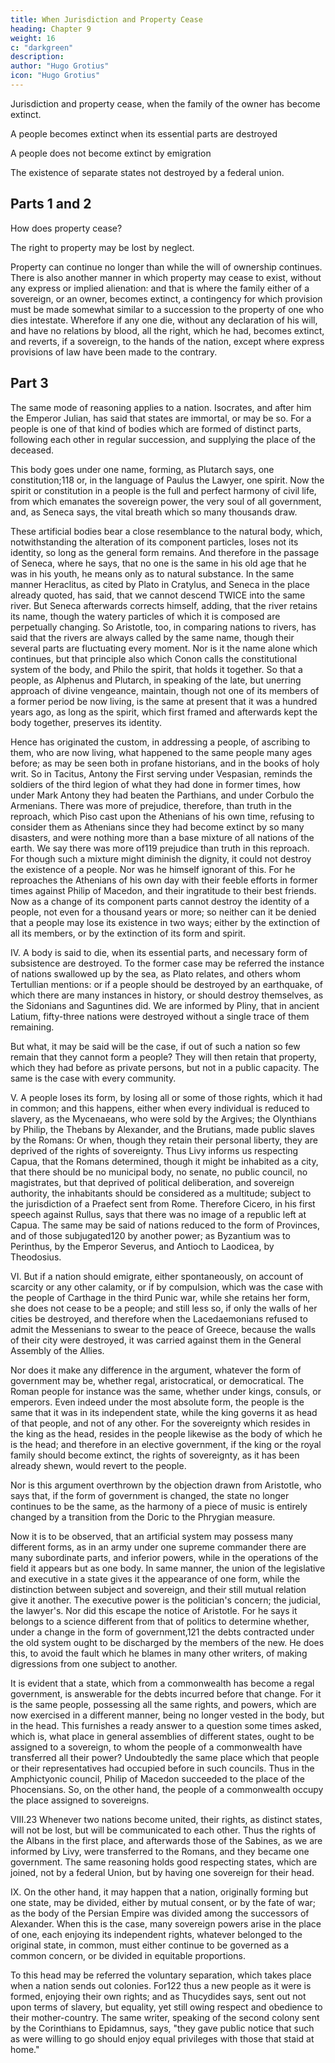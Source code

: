 ```yaml
---
title: When Jurisdiction and Property Cease
heading: Chapter 9
weight: 16
c: "darkgreen"
description: 
author: "Hugo Grotius"
icon: "Hugo Grotius"
---
```



Jurisdiction and property cease, when the family of the owner has become extinct. 

A people becomes extinct when its essential parts are destroyed

A people does not become extinct by emigration

The existence of separate states not destroyed by a federal union.

## Parts 1 and 2

How does property cease? 

The right to property may be lost by neglect. 

Property can continue no longer than while the will of ownership continues. There is also another manner in which property may cease to exist, without any express or implied alienation: and that is where the family either of a sovereign, or an owner, becomes extinct, a contingency for which provision must be made somewhat similar to a succession to the property of one who dies intestate. Wherefore if any one die, without any declaration of his will, and have no relations by blood, all the right, which he had, becomes extinct, and reverts, if a sovereign, to the hands of the nation, except where express provisions of law have been made to the contrary.

## Part 3 

The same mode of reasoning applies to a nation. Isocrates, and after him the Emperor Julian, has said that states are immortal, or may be so. For a people is one of that kind of bodies which are formed of distinct parts, following each other in regular succession, and supplying the place of the deceased. 

This body goes under one name, forming, as Plutarch says, one constitution;118 or, in the language of Paulus the Lawyer, one spirit. Now the spirit or constitution in a people is the full and perfect harmony of civil life, from which emanates the sovereign power, the very soul of all government, and, as Seneca says, the vital breath which so many thousands draw.

These artificial bodies bear a close resemblance to the natural body, which, notwithstanding the alteration of its component particles, loses not its identity, so long as the general form remains. And therefore in the passage of Seneca, where he says, that no one is the same in his old age that he was in his youth, he means only as to natural substance. In the same manner Heraclitus, as cited by Plato in Cratylus, and Seneca in the place already quoted, has said, that we cannot descend TWICE into the same river. But Seneca afterwards corrects himself, adding, that the river retains its name, though the watery particles of which it is composed are perpetually changing. So Aristotle, too, in comparing nations to rivers, has said that the rivers are always called by the same name, though their several parts are fluctuating every moment. Nor is it the name alone which continues, but that principle also which Conon calls the constitutional system of the body, and Philo the spirit, that holds it together. So that a people, as Alphenus and Plutarch, in speaking of the late, but unerring approach of divine vengeance, maintain, though not one of its members of a former period be now living, is the same at present that it was a hundred years ago, as long as the spirit, which first framed and afterwards kept the body together, preserves its identity.

Hence has originated the custom, in addressing a people, of ascribing to them, who are now living, what happened to the same people many ages before; as may be seen both in profane historians, and in the books of holy writ. So in Tacitus, Antony the First serving under Vespasian, reminds the soldiers of the third legion of what they had done in former times, how under Mark Antony they had beaten the Parthians, and under Corbulo the Armenians. There was more of prejudice, therefore, than truth in the reproach, which Piso cast upon the Athenians of his own time, refusing to consider them as Athenians since they had become extinct by so many disasters, and were nothing more than a base mixture of all nations of the earth. We say there was more of119 prejudice than truth in this reproach. For though such a mixture might diminish the dignity, it could not destroy the existence of a people. Nor was he himself ignorant of this. For he reproaches the Athenians of his own day with their feeble efforts in former times against Philip of Macedon, and their ingratitude to their best friends. Now as a change of its component parts cannot destroy the identity of a people, not even for a thousand years or more; so neither can it be denied that a people may lose its existence in two ways; either by the extinction of all its members, or by the extinction of its form and spirit.

IV. A body is said to die, when its essential parts, and necessary form of subsistence are destroyed. To the former case may be referred the instance of nations swallowed up by the sea, as Plato relates, and others whom Tertullian mentions: or if a people should be destroyed by an earthquake, of which there are many instances in history, or should destroy themselves, as the Sidonians and Saguntines did. We are informed by Pliny, that in ancient Latium, fifty-three nations were destroyed without a single trace of them remaining.

But what, it may be said will be the case, if out of such a nation so few remain that they cannot form a people? They will then retain that property, which they had before as private persons, but not in a public capacity. The same is the case with every community.

V. A people loses its form, by losing all or some of those rights, which it had in common; and this happens, either when every individual is reduced to slavery, as the Mycenaeans, who were sold by the Argives; the Olynthians by Philip, the Thebans by Alexander, and the Brutians, made public slaves by the Romans: Or when, though they retain their personal liberty, they are deprived of the rights of sovereignty. Thus Livy informs us respecting Capua, that the Romans determined, though it might be inhabited as a city, that there should be no municipal body, no senate, no public council, no magistrates, but that deprived of political deliberation, and sovereign authority, the inhabitants should be considered as a multitude; subject to the jurisdiction of a Praefect sent from Rome. Therefore Cicero, in his first speech against Rullus, says that there was no image of a republic left at Capua. The same may be said of nations reduced to the form of Provinces, and of those subjugated120 by another power; as Byzantium was to Perinthus, by the Emperor Severus, and Antioch to Laodicea, by Theodosius.

VI. But if a nation should emigrate, either spontaneously, on account of scarcity or any other calamity, or if by compulsion, which was the case with the people of Carthage in the third Punic war, while she retains her form, she does not cease to be a people; and still less so, if only the walls of her cities be destroyed, and therefore when the Lacedaemonians refused to admit the Messenians to swear to the peace of Greece, because the walls of their city were destroyed, it was carried against them in the General Assembly of the Allies.

Nor does it make any difference in the argument, whatever the form of government may be, whether regal, aristocratical, or democratical. The Roman people for instance was the same, whether under kings, consuls, or emperors. Even indeed under the most absolute form, the people is the same that it was in its independent state, while the king governs it as head of that people, and not of any other. For the sovereignty which resides in the king as the head, resides in the people likewise as the body of which he is the head; and therefore in an elective government, if the king or the royal family should become extinct, the rights of sovereignty, as it has been already shewn, would revert to the people.

Nor is this argument overthrown by the objection drawn from Aristotle, who says that, if the form of government is changed, the state no longer continues to be the same, as the harmony of a piece of music is entirely changed by a transition from the Doric to the Phrygian measure.

Now it is to be observed, that an artificial system may possess many different forms, as in an army under one supreme commander there are many subordinate parts, and inferior powers, while in the operations of the field it appears but as one body. In same manner, the union of the legislative and executive in a state gives it the appearance of one form, while the distinction between subject and sovereign, and their still mutual relation give it another. The executive power is the politician's concern; the judicial, the lawyer's. Nor did this escape the notice of Aristotle. For he says it belongs to a science different from that of politics to determine whether, under a change in the form of government,121 the debts contracted under the old system ought to be discharged by the members of the new. He does this, to avoid the fault which he blames in many other writers, of making digressions from one subject to another.

It is evident that a state, which from a commonwealth has become a regal government, is answerable for the debts incurred before that change. For it is the same people, possessing all the same rights, and powers, which are now exercised in a different manner, being no longer vested in the body, but in the head. This furnishes a ready answer to a question some times asked, which is, what place in general assemblies of different states, ought to be assigned to a sovereign, to whom the people of a commonwealth have transferred all their power? Undoubtedly the same place which that people or their representatives had occupied before in such councils. Thus in the Amphictyonic council, Philip of Macedon succeeded to the place of the Phocensians. So, on the other hand, the people of a commonwealth occupy the place assigned to sovereigns.

VIII.23 Whenever two nations become united, their rights, as distinct states, will not be lost, but will be communicated to each other. Thus the rights of the Albans in the first place, and afterwards those of the Sabines, as we are informed by Livy, were transferred to the Romans, and they became one government. The same reasoning holds good respecting states, which are joined, not by a federal Union, but by having one sovereign for their head.

IX. On the other hand, it may happen that a nation, originally forming but one state, may be divided, either by mutual consent, or by the fate of war; as the body of the Persian Empire was divided among the successors of Alexander. When this is the case, many sovereign powers arise in the place of one, each enjoying its independent rights, whatever belonged to the original state, in common, must either continue to be governed as a common concern, or be divided in equitable proportions.

To this head may be referred the voluntary separation, which takes place when a nation sends out colonies. For122 thus a new people as it were is formed, enjoying their own rights; and as Thucydides says, sent out not upon terms of slavery, but equality, yet still owing respect and obedience to their mother-country. The same writer, speaking of the second colony sent by the Corinthians to Epidamnus, says, "they gave public notice that such as were willing to go should enjoy equal privileges with those that staid at home."


